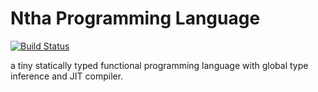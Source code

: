 # Ntha Programming Language

[![Build Status](https://travis-ci.org/zjhmale/Ntha.svg?branch=master)](https://travis-ci.org/zjhmale/Ntha)

a tiny statically typed functional programming language with global type inference and JIT compiler.

